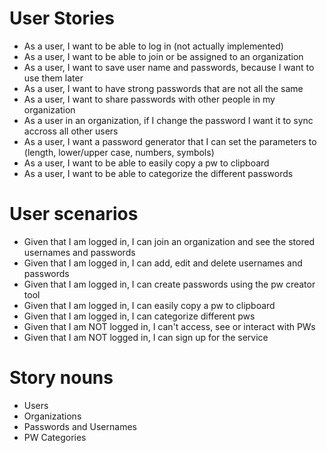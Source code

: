 # User Stories
* As a user, I want to be able to log in (not actually implemented)
* As a user, I want to be able to join or be assigned to an organization
* As a user, I want to save user name and passwords, because I want to use them later
* As a user, I want to have strong passwords that are not all the same
* As a user, I want to share passwords with other people in my organization
* As a user in an organization, if I change the password I want it to sync accross all other users
* As a user, I want a password generator that I can set the parameters to (length, lower/upper case, numbers, symbols) 
* As a user, I want to be able to easily copy a pw to clipboard
* As a user, I want to be able to categorize the different passwords

# User scenarios
* Given that I am logged in, I can join an organization and see the stored usernames and passwords
* Given that I am logged in, I can add, edit and delete usernames and passwords
* Given that I am logged in, I can create passwords using the pw creator tool
* Given that I am logged in, I can easily copy a pw to clipboard
* Given that I am logged in, I can categorize different pws
* Given that I am NOT logged in, I can't access, see or interact with PWs
* Given that I am NOT logged in, I can sign up for the service

# Story nouns
* Users
* Organizations
* Passwords and Usernames 
* PW Categories


